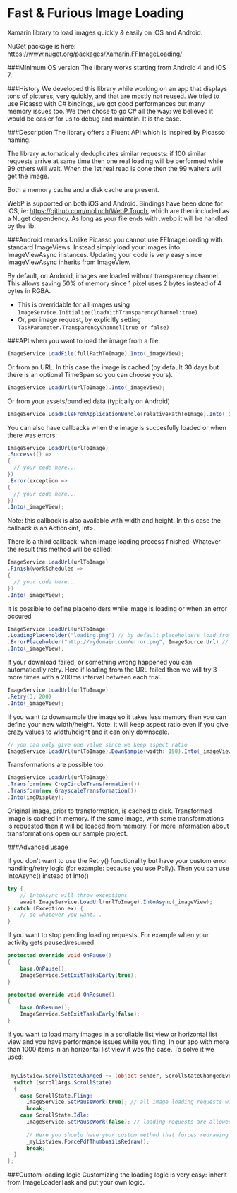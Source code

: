 Fast & Furious Image Loading
==========================================

Xamarin library to load images quickly & easily on iOS and Android.

NuGet package is here: https://www.nuget.org/packages/Xamarin.FFImageLoading/

###Minimum OS version
The library works starting from Android 4 and iOS 7.

###History
We developed this library while working on an app that displays tons of pictures, very quickly, and that are mostly not reused. We tried to use Picasso with C# bindings, we got good performances but many memory issues too. We then chose to go C# all the way: we believed it would be easier for us to debug and maintain. It is the case.

###Description
The library offers a Fluent API which is inspired by Picasso naming.

The library automatically deduplicates similar requests: if 100 similar requests arrive at same time then one real loading will be performed while 99 others will wait. When the 1st real read is done then the 99 waiters will get the image.

Both a memory cache and a disk cache are present.

WebP is supported on both iOS and Android. Bindings have been done for iOS, ie: https://github.com/molinch/WebP.Touch, which are then included as a Nuget dependency. As long as your file ends with .webp it will be handled by the lib.

###Android remarks
Unlike Picasso you cannot use FFImageLoading with standard ImageViews. Instead simply load your images into ImageViewAsync instances. Updating your code is very easy since ImageViewAsync inherits from ImageView.

By default, on Android, images are loaded without transparency channel. This allows saving 50% of memory since 1 pixel uses 2 bytes instead of 4 bytes in RGBA.
- This is overridable for all images using `ImageService.Initialize(loadWithTransparencyChannel:true)`
- Or, per image request, by explicitly setting `TaskParameter.TransparencyChannel(true or false)`


###API
when you want to load the image from a file:
```C#
ImageService.LoadFile(fullPathToImage).Into(_imageView);
```

Or from an URL. In this case the image is cached (by default 30 days but there is an optional TimeSpan so you can choose yours).
```C#
ImageService.LoadUrl(urlToImage).Into(_imageView);
```

Or from your assets/bundled data (typically on Android)
```C#
ImageService.LoadFileFromApplicationBundle(relativePathToImage).Into(_imageView);
```

You can also have callbacks when the image is succesfully loaded or when there was errors:
```C#
ImageService.LoadUrl(urlToImage)
.Success(() =>
{
  // your code here...
})
.Error(exception =>
{
  // your code here...
})
.Into(_imageView);
```
Note: this callback is also available with width and height. In this case the callback is an Action<int, int>.

There is a third callback: when image loading process finished. Whatever the result this method will be called:
```C#
ImageService.LoadUrl(urlToImage)
.Finish(workScheduled =>
{
  // your code here...
})
.Into(_imageView);
```

It is possible to define placeholders while image is loading or when an error occured
```C#
ImageService.LoadUrl(urlToImage)
.LoadingPlaceholder("loading.png") // by default placeholders load from file
.ErrorPlaceholder("http://mydomain.com/error.png", ImageSource.Url) // but they can also load from a URL
.Into(_imageView);
```

If your download failed, or something wrong happened you can automatically retry. Here if loading from the URL failed then we will try 3 more times with a 200ms interval between each trial.
```C#
ImageService.LoadUrl(urlToImage)
.Retry(3, 200)
.Into(_imageView);
```

If you want to downsample the image so it takes less memory then you can define your new width/height. Note: it will keep aspect ratio even if you give crazy values to width/height and it can only downscale.
```C#
// you can only give one value since we keep aspect ratio
ImageService.LoadUrl(urlToImage).DownSample(width: 150).Into(_imageView);
```

Transformations are possible too:
```C#
ImageService.LoadUrl(urlToImage)
.Transform(new CropCircleTransformation())
.Transform(new GrayscaleTransformation())
.Into(imgDisplay);
```
Original image, prior to transformation, is cached to disk. Transformed image is cached in memory.
If the same image, with same transformations is requested then it will be loaded from memory.
For more information about transformations open our sample project.

###Advanced usage

If you don't want to use the Retry() functionality but have your custom error handling/retry logic (for example: because you use Polly). Then you can use IntoAsync() instead of Into()
```C#
try {
	// IntoAsync will throw exceptions
	await ImageService.LoadUrl(urlToImage).IntoAsync(_imageView);
} catch (Exception ex) {
	// do whatever you want...
}
```

If you want to stop pending loading requests. For example when your activity gets paused/resumed:
```C#
protected override void OnPause()
{
	base.OnPause();
	ImageService.SetExitTasksEarly(true);
}

protected override void OnResume()
{
	base.OnResume();
	ImageService.SetExitTasksEarly(false);
}
```

If you want to load many images in a scrollable list view or horizontal list view and you have performance issues while you fling. In our app with more than 1000 items in an horizontal list view it was the case. To solve it we used:
```C#

_myListView.ScrollStateChanged += (object sender, ScrollStateChangedEventArgs scrollArgs) => {
  switch (scrollArgs.ScrollState)
  {
    case ScrollState.Fling:
      ImageService.SetPauseWork(true); // all image loading requests will be silently canceled
      break;
    case ScrollState.Idle:
      ImageService.SetPauseWork(false); // loading requests are allowed again
      
      // Here you should have your custom method that forces redrawing visible list items
      _myListView.ForcePdfThumbnailsRedraw();
      break;
  }
};
```

###Custom loading logic
Customizing the loading logic is very easy: inherit from ImageLoaderTask and put your own logic.
